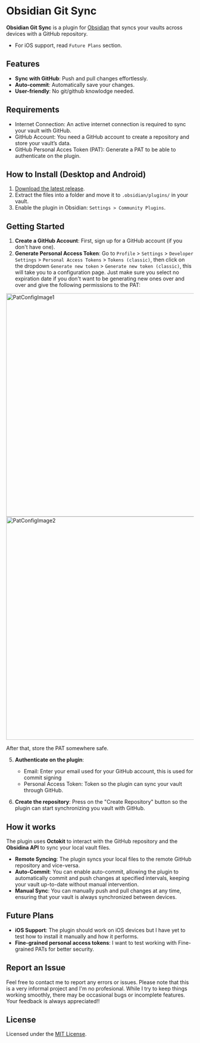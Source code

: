 
# Obsidian Git Sync

**Obsidian Git Sync** is a plugin for [Obsidian](https://obsidian.md) that syncs your vaults across devices with a GitHub repository.
<br>
- For iOS support, read `Future Plans` section.
  
## Features

- **Sync with GitHub**: Push and pull changes effortlessly.
- **Auto-commit**: Automatically save your changes.
- **User-friendly**: No git/github knowlodge needed.


## Requirements
- Internet Connection: An active internet connection is required to sync your vault with GitHub.
- GitHub Account: You need a GitHub account to create a repository and store your vault’s data.
- GitHub Personal Acces Token (PAT): Generate a PAT to be able to authenticate on the plugin.


## How to Install (Desktop and Android)

1. [Download the latest release](https://github.com/Stiff-Rock/ObsidianGitSync/releases/latest).
2. Extract the files into a folder and move it to `.obsidian/plugins/` in your vault.
3. Enable the plugin in Obsidian: `Settings > Community Plugins`.


## Getting Started

1. **Create a GitHub Account**: First, sign up for a GitHub account (if you don't have one).
2. **Generate Personal Access Token**: Go to `Profile` > `Settings` > `Developer Settings` > `Personal Access Tokens` > `Tokens (classic)`, then click on the dropdown `Generate new token` > `Generate new token (classic)`, this will take you to a configuration page. Just make sure you select no expiration date if you don't want to be generating new ones over and over and give the following permissions to the PAT:
   
<div>
	<img src="https://github.com/user-attachments/assets/a70683be-5981-4c1f-a7f7-33584fd7bcec" alt="PatConfigImage1" width="600" />
</div>

<div>
	<img src="https://github.com/user-attachments/assets/5b6a0a66-b8ba-4088-960f-68ccf1fd2479" alt="PatConfigImage2" width="600" />
</div>

After that, store the PAT somewhere safe.

5. **Authenticate on the plugin**: 
   - Email: Enter your email used for your GitHub account, this is used for commit signing
   - Personal Access Token: Token so the plugin can sync your vault through GitHub.
    
6. **Create the repository**: Press on the "Create Repository" button so the plugin can start synchronizing you vault with GitHub.

## How it works

The plugin uses **Octokit** to interact with the GitHub repository and the **Obsidina API** to sync your local vault files.

- **Remote Syncing**: The plugin syncs your local files to the remote GitHub repository and vice-versa.
- **Auto-Commit**: You can enable auto-commit, allowing the plugin to automatically commit and push changes at specified intervals, keeping your vault up-to-date without manual intervention.
- **Manual Sync**: You can manually push and pull changes at any time, ensuring that your vault is always synchronized between devices.

## Future Plans

- **iOS Support**: The plugin should work on iOS devices but I have yet to test how to install it manually and how it performs.
- **Fine-grained personal access tokens**: I want to test working with Fine-grained PATs for better security.
  
## Report an Issue

Feel free to contact me to report any errors or issues. 
Please note that this is a very informal project and I'm no profesional. While I try to keep things working smoothly, there may be occasional bugs or incomplete features. Your feedback is always appreciated!!

## License

Licensed under the [MIT License](https://opensource.org/licenses/MIT).
